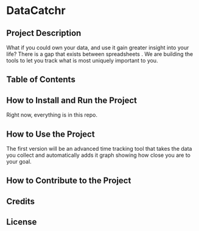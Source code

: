 # DataCatchr

## Project Description
What if you could own your data, and use it gain greater insight into your life? There is a gap that exists between spreadsheets . We are building the tools to let you track what is most uniquely important to you.

## Table of Contents 



## How to Install and Run the Project
Right now, everything is in this repo.

## How to Use the Project
The first version will be an advanced time tracking tool that takes the data you collect and automatically adds it graph showing how close you are to your goal.

## How to Contribute to the Project

## Credits


## License


